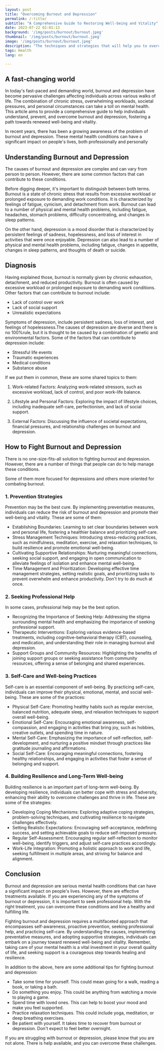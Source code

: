 ```yaml
---
layout: post 
title: "Overcoming Burnout and Depression"
permalink: /:title/ 
subtitle: "A Comprehensive Guide to Restoring Well-being and Vitality"
date: 2023-07-22 02:01:13 
background: '/img/posts/burnout/burnout.jpeg'
thumbnail: '/img/posts/burnout/burnout.jpeg'
image: '/img/posts/burnout/burnout.jpeg'
description: "The techniques and strategies that will help you to overcome burnout and depression and restore your well-being and vitality."
tags: Health
lang: en

---
```


## A fast-changing world

In today's fast-paced and demanding world, burnout and depression have become pervasive challenges affecting individuals across various walks of life. The combination of chronic stress, overwhelming workloads, societal pressures, and personal circumstances can take a toll on mental health. This article aims to provide a comprehensive guide to help individuals understand, prevent, and overcome burnout and depression, fostering a path towards renewed well-being and vitality.

In recent years, there has been a growing awareness of the problem of burnout and depression. These mental health conditions can have a significant impact on people's lives, both professionally and personally

## Understanding Burnout and Depression

The causes of burnout and depression are complex and can vary from person to person. However, there are some common factors that can contribute to these conditions.

Before digging deeper, it's important to distinguish between both terms. Burnout is a state of chronic stress that results from excessive workload or prolonged exposure to demanding work conditions. It is characterized by feelings of fatigue, cynicism, and detachment from work. Burnout can lead to a number of physical and mental health problems, including fatigue, headaches, stomach problems, difficulty concentrating, and changes in sleep patterns.

On the other hand, depression is a mood disorder that is characterized by persistent feelings of sadness, hopelessness, and loss of interest in activities that were once enjoyable. Depression can also lead to a number of physical and mental health problems, including fatigue, changes in appetite, changes in sleep patterns, and thoughts of death or suicide.

## Diagnosis

Having explained those, burnout is normally given by chronic exhaustion, detachment, and reduced productivity. Burnout is often caused by excessive workload or prolonged exposure to demanding work conditions. Other factors that can contribute to burnout include:

- Lack of control over work
- Lack of social support
- Unrealistic expectations

Symptoms of depression, include persistent sadness, loss of interest, and feelings of hopelessness.The causes of depression are diverse and there is no 100%rule, but it is thought to be caused by a combination of genetic and environmental factors. Some of the factors that can contribute to depression include:

- Stressful life events
- Traumatic experiences
- Medical conditions
- Substance abuse

If we put them in common, these are some shared topics to them:

1. Work-related Factors: Analyzing work-related stressors, such as excessive workload, lack of control, and poor work-life balance.

2. Lifestyle and Personal Factors: Exploring the impact of lifestyle choices, including inadequate self-care, perfectionism, and lack of social support.

3. External Factors: Discussing the influence of societal expectations, financial pressures, and relationship challenges on burnout and depression.

## How to Fight Burnout and Depression

There is no one-size-fits-all solution to fighting burnout and depression. However, there are a number of things that people can do to help manage these conditions.

Some of them more focused for depressions and others more oriented for combating burnout.


### 1. Prevention Strategies

Prevention may be the best cure. By implementing preventative measures, individuals can reduce the risk of burnout and depression and promote their well-being and vitality. These are some of them:

- Establishing Boundaries: Learning to set clear boundaries between work and personal life, fostering a healthier balance and prioritizing self-care.
- Stress Management Techniques: Introducing stress-reducing practices, such as mindfulness, meditation, exercise, and relaxation techniques, to build resilience and promote emotional well-being.
- Cultivating Supportive Relationships: Nurturing meaningful connections, seeking social support, and engaging in open communication to alleviate feelings of isolation and enhance mental well-being.
- Time Management and Prioritization: Developing effective time management strategies, setting realistic goals, and prioritizing tasks to prevent overwhelm and enhance productivity. Don't try to do much at once.


### 2. Seeking Professional Help

In some cases, professional help may be the best option.

- Recognizing the Importance of Seeking Help: Addressing the stigma surrounding mental health and emphasizing the importance of seeking professional support.
- Therapeutic Interventions: Exploring various evidence-based treatments, including cognitive-behavioral therapy (CBT), counseling, and medication, and understanding their role in managing burnout and depression.
- Support Groups and Community Resources: Highlighting the benefits of joining support groups or seeking assistance from community resources, offering a sense of belonging and shared experiences.


### 3. Self-Care and Well-being Practices

Self-care is an essential component of well-being. By practicing self-care, individuals can improve their physical, emotional, mental, and social well-being. These are some of the practices:

- Physical Self-Care: Promoting healthy habits such as regular exercise, balanced nutrition, adequate sleep, and relaxation techniques to support overall well-being.
- Emotional Self-Care: Encouraging emotional awareness, self-compassion, and engaging in activities that bring joy, such as hobbies, creative outlets, and spending time in nature.
- Mental Self-Care: Emphasizing the importance of self-reflection, self-development, and nurturing a positive mindset through practices like gratitude journaling and affirmations.
- Social Self-Care: Encouraging meaningful connections, fostering healthy relationships, and engaging in activities that foster a sense of belonging and support.


### 4. Building Resilience and Long-Term Well-being

Building resilience is an important part of long-term well-being. By developing resilience, individuals can better cope with stress and adversity, enhancing their ability to overcome challenges and thrive in life. These are some of the strategies:

- Developing Coping Mechanisms: Exploring adaptive coping strategies, problem-solving techniques, and cultivating resilience to navigate challenges effectively.
- Setting Realistic Expectations: Encouraging self-acceptance, redefining success, and setting achievable goals to reduce self-imposed pressure.
- Regular Self-Assessment: Encouraging regular self-reflection to monitor well-being, identify triggers, and adjust self-care practices accordingly.
- Work-Life Integration: Promoting a holistic approach to work and life, seeking fulfillment in multiple areas, and striving for balance and alignment.

## Conclusion

Burnout and depression are serious mental health conditions that can have a significant impact on people's lives. However, there are effective treatments available. If you are experiencing any of the symptoms of burnout or depression, it is important to seek professional help. With the right treatment, you can overcome these conditions and live a healthy and fulfilling life.

Fighting burnout and depression requires a multifaceted approach that encompasses self-awareness, proactive prevention, seeking professional help, and practicing self-care. By understanding the causes, implementing preventative measures, and adopting supportive strategies, individuals can embark on a journey toward renewed well-being and vitality. Remember, taking care of your mental health is a vital investment in your overall quality of life, and seeking support is a courageous step towards healing and resilience.

In addition to the above, here are some additional tips for fighting burnout and depression:

- Take some time for yourself. This could mean going for a walk, reading a book, or taking a bath.
- Do something you enjoy. This could be anything from watching a movie to playing a game.
- Spend time with loved ones. This can help to boost your mood and make you feel supported.
- Practice relaxation techniques. This could include yoga, meditation, or deep breathing exercises.
- Be patient with yourself. It takes time to recover from burnout or depression. Don't expect to feel better overnight.

If you are struggling with burnout or depression, please know that you are not alone. There is help available, and you can overcome these challenges.